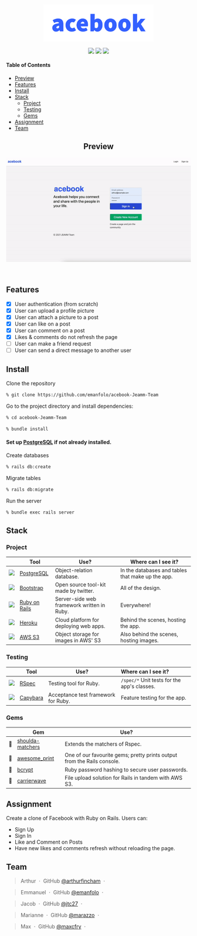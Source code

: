 <div align="center">

<img src="app/assets/images/branding/logo.png" width="300px">

![](https://img.shields.io/github/last-commit/emanfolo/acebook-Jeamm-Team)
![](https://img.shields.io/github/languages/count/emanfolo/acebook-Jeamm-Team)
![](https://img.shields.io/github/languages/code-size/emanfolo/acebook-Jeamm-Team)


</div>

#### Table of Contents
- [Preview](#Preview)
- [Features](#Features)
- [Install](#Install)
- [Stack](#Stack)
  * [Project](#Project)
  * [Testing](#Testing)
  * [Gems](#Gems)
- [Assignment](#Assignment)
- [Team](#Team)


<div align="center" >

## Preview

<img src="app/assets/images/branding/preview.gif" width="800px">

&nbsp;

</div>

## Features
- [x] User authentication (from scratch)
- [x] User can upload a profile picture
- [x] User can attach a picture to a post
- [x] User can like on a post
- [x] User can comment on a post
- [x] Likes & comments do not refresh the page
- [ ] User can make a friend request
- [ ] User can send a direct message to another user
## Install
Clone the repository
``` bash
% git clone https://github.com/emanfolo/acebook-Jeamm-Team
```
Go to the project directory and install dependencies:
```bash
% cd acebook-Jeamm-Team
```
``` bash
% bundle install
 ```
#### Set up [PostgreSQL](https://www.postgresql.org/download/) if not already installed.

Create databases
```bash
% rails db:create
```
Migrate tables
```bash
% rails db:migrate
```
Run the server
```bash
% bundle exec rails server
```



## Stack

### Project

|                                                                                                                                                                     | Tool                                      | Use?                                       | Where can I see it?                               |
| :-----------------------------------------------------------------------------------------------------------------------------------------------------------------: | ----------------------------------------- | ------------------------------------------ | ------------------------------------------------- |
|      <img src="https://upload.wikimedia.org/wikipedia/commons/thumb/2/29/Postgresql_elephant.svg/1200px-Postgresql_elephant.svg.png" height="auto" width="60">      | [PostgreSQL](https://www.postgresql.org)  | Object-relation database.                  | In the databases and tables that make up the app. |
|           <img src="https://upload.wikimedia.org/wikipedia/commons/thumb/b/b2/Bootstrap_logo.svg/1280px-Bootstrap_logo.svg.png" height="auto" width="60">           |                                                             [Bootstrap](https://getbootstrap.com/)                                                                | Open source tool-kit made by twitter.     | All of the design.                         |                                                   |
|                                        <img src="https://image.pngaaa.com/154/4122154-middle.png" height="auto" width="60">                                         | [Ruby on Rails](https://rubyonrails.org/) | Server-side web framework written in Ruby. | Everywhere!                                       |
|                                 <img src="https://www.drupal.org/files/issues/2019-12-27/heroku_logo.png" height="auto" width="60">                                 | [Heroku](https://www.heroku.com/)         | Cloud platform for deploying web apps.     | Behind the scenes, hosting the app.               |
| <img src="https://upload.wikimedia.org/wikipedia/commons/thumb/9/93/Amazon_Web_Services_Logo.svg/1200px-Amazon_Web_Services_Logo.svg.png" height="auto" width="60"> | [AWS S3](http://sinatrarb.com/)           | Object storage for images in AWS' S3       | Also behind the scenes, hosting images.           |

### Testing

|             | Tool                                                 | Use?                                | Where can I see it?                                 |
| :---------: | ---------------------------------------------------- | ----------------------------------- | :-------------------------------------------------- |
| <img src="https://rspec.info/images/logo_ogp.png" height="auto" width="60">  | [RSpec](https://rspec.info/)                         | Testing tool for Ruby.              | ```/spec/*``` Unit tests for the app's classes.     |
|  <img src="https://www.braveterry.com/wp-content/uploads/2015/01/capybara.jpg" height="auto" width="60">   | [Capybara](https://github.com/teamcapybara/capybara) | Acceptance test framework for Ruby. | Feature testing for the app. |


### Gems

|       | Gem                                                                | Use?                                                                   |
| :---: | ------------------------------------------------------------------ | ---------------------------------------------------------------------- |
| :gem: | [shoulda-matchers](https://github.com/thoughtbot/shoulda-matchers) | Extends the matchers of Rspec.                                         |
| :gem: | [awesome_print](https://github.com/awesome-print/awesome_print)    | One of our favourite gems; pretty prints output from the Rails console. |
| :gem: | [bcrypt](https://github.com/bcrypt-ruby/bcrypt-ruby)    | Ruby password hashing to secure user passwords. |
| :gem: | [carrierwave](https://github.com/carrierwaveuploader/carrierwave)    | File upload solution for Rails in tandem with AWS S3. |


## Assignment

Create a clone of Facebook with Ruby on Rails.
Users can:
* Sign Up
* Sign In
* Like and Comment on Posts
* Have new likes and comments refresh without reloading the page.

## Team


> Arthur &nbsp;&middot;&nbsp;
> GitHub [@arthurfincham](https://github.com/arthurfincham) &nbsp;&middot;&nbsp;

> Emmanuel &nbsp;&middot;&nbsp;
> GitHub [@emanfolo](https://github.com/emanfolo) &nbsp;&middot;&nbsp;

> Jacob &nbsp;&middot;&nbsp;
> GitHub [@jtc27](https://github.com/jtc27) &nbsp;&middot;&nbsp;

> Marianne &nbsp;&middot;&nbsp;
> GitHub [@marazzo](https://github.com/marazzo) &nbsp;&middot;&nbsp;

> Max &nbsp;&middot;&nbsp;
> GitHub [@maxcfry](https://github.com/maxcfry) &nbsp;&middot;&nbsp;

